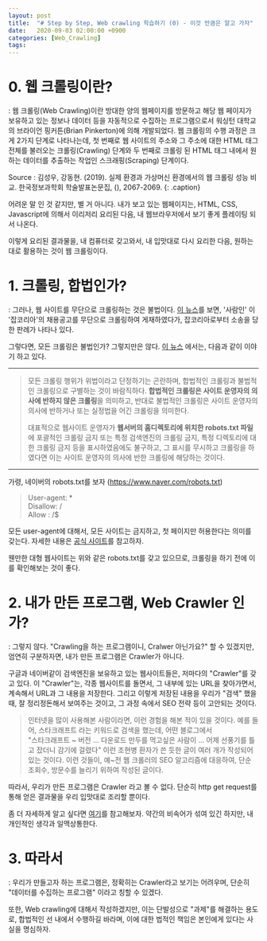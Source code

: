 ```yaml
---
layout: post
title:  "# Step by Step, Web crawling 학습하기 (0) - 이것 만큼은 알고 가자"
date:   2020-09-03 02:00:00 +0900
categories: [Web_Crawling]
tags: 
---
```


# 0. 웹 크롤링이란?
: 웹 크롤링(Web Crawling)이란 방대한 양의 웹페이지를 방문하고 해당 웹 페이지가 보유하고 있는 정보나 데이터 등을 자동적으로 수집하는 프로그램으로서 워싱턴 대학교의 브라이언 핑커튼(Brian Pinkerton)에 의해 개발되었다. 웹 크롤링의 수행 과정은 크게 2가지 단계로 나타나는데, 첫 번째로 웹 사이트의 주소와 그 주소에 대한 HTML 태그 전체를 불러오는 크롤링(Crawling) 단계와 두 번째로 크롤링 된 HTML 태그 내에서 원하는 데이터를 추출하는 작업인 스크래핑(Scraping) 단계이다.

Source : 김성우, 강동현. (2019). 실제 환경과 가상머신 환경에서의 웹 크롤링 성능 비교. 한국정보과학회 학술발표논문집, (), 2067-2069.
{: .caption}

어려운 말 인 것 같지만, 별 거 아니다. 내가 보고 있는 웹페이지는, HTML, CSS, Javascript에 의해서 이리저리 요리된 다음, 내 웹브라우저에서 보기 좋게 플레이팅 되서 나온다. 

이렇게 요리된 결과물을, 내 컴퓨터로 갖고와서, 내 입맛대로 다시 요리한 다음, 원하는대로 활용하는 것이 웹 크롤링이다.

# 1. 크롤링, 합법인가?
: 그러나, 웹 사이트를 무단으로 크롤링하는 것은 불법이다. [이 뉴스](http://news.bizwatch.co.kr/article/mobile/2017/09/27/0023/prev_ver)를 보면, '사람인' 이 '잡코리아'의 채용공고를 무단으로 크롤링하여 게재하였다가, 잡코리아로부터 소송을 당한 판례가 나타나 있다.

그렇다면, 모든 크롤링은 불법인가? 그렇지만은 않다. [이 뉴스](http://www.ddaily.co.kr/news/article/?no=151940) 에서는, 다음과 같이 이야기 하고 있다.

---

> 모든 크롤링 행위가 위법이라고 단정하기는 곤란하며, 합법적인 크롤링과 불법적인 크롤링으로 구별하는 것이 바람직하다. **합법적인 크롤링은 사이트 운영자의 의사에 반하지 않은 크롤링**을 의미하고, 반대로 불법적인 크롤링은 사이트 운영자의 의사에 반하거나 또는 실정법을 어긴 크롤링을 의미한다.
>
> 대표적으로 웹사이트 운영자가 **웹서버의 홈디렉토리에 위치한 robots.txt 파일**에 포괄적인 크롤링 금지 또는 특정 검색엔진의 크롤링 금지, 특정 디렉토리에 대한 크롤링 금지 등을 표시하였음에도 불구하고, 그 표시를 무시하고 크롤링을 하였다면 이는 사이트 운영자의 의사에 반한 크롤링에 해당하는 것이다.

---

가령, 네이버의 robots.txt를 보자 (https://www.naver.com/robots.txt)

> User-agent: *  
> Disallow: /  
> Allow : /$   

모든 user-agent에 대해서, 모든 사이트는 금지하고, 첫 페이지만 허용한다는 의미를 갖는다. 자세한 내용은 [공식 사이트](http://www.robotstxt.org/)를 참고하자.

웬만한 대형 웹사이트는 위와 같은 robots.txt를 갖고 있으므로, 크롤링을 하기 전에 이를 확인해보는 것이 좋다.

# 2. 내가 만든 프로그램, Web Crawler 인가?

: 그렇지 않다. "Crawling을 하는 프로그램이니, Cralwer 아닌가요?" 할 수 있겠지만, 엄연히 구분하자면, 내가 만든 프로그램은 Crawler가 아니다.

구글과 네이버같이 검색엔진을 보유하고 있는 웹사이트들은, 저마다의 "Crawler"를 갖고 있다. 이 "Crawler"는, 각종 웹사이트를 돌면서, 그 내부에 있는 URL을 찾아가면서, 계속해서 URL과 그 내용을 저장한다. 그리고 이렇게 저장된 내용을 우리가 "검색" 했을 때, 잘 정리정돈해서 보여주는 것이고, 그 과정 속에서 SEO 전략 등이 고안되는 것이다.

> 인터넷을 많이 사용해본 사람이라면, 이런 경험을 해본 적이 있을 것이다. 예를 들어, 스타크래프트 라는 키워드로 검색을 했는데, 어떤 블로그에서   
> "스타크래프트 ~ 버전 ... 다운로드 만두를 먹고싶은 사람이 ... 어제 선풍기를 틀고 잤더니 감기에 걸렸다"
> 이런 조현병 환자가 쓴 듯한 글이 여러 개가 작성되어 있는 것이다. 이런 것들이, 예~전 웹 크롤러의 SEO 알고리즘에 대응하여, 단순 조회수, 방문수를 늘리기 위하여 작성된 글이다.

따라서, 우리가 만든 프로그램은 Crawler 라고 볼 수 없다. 단순히 http get request를 통해 얻은 결과물을 우리 입맛대로 조리할 뿐이다. 

좀 더 자세하게 알고 싶다면 [여기](https://velog.io/@mowinckel/%EC%9B%B9-%ED%81%AC%EB%A1%A4%EB%A7%81-I)를 참고해보자. 약간의 비속어가 섞여 있긴 하지만, 내 개인적인 생각과 일맥상통한다. 

# 3. 따라서
: 우리가 만들고자 하는 프로그램은, 정확히는 Crawler라고 보기는 어려우며, 단순히 "데이터를 수집하는 프로그램" 이라고 칭할 수 있겠다. 

또한, Web crawling에 대해서 작성하겠지만, 이는 단발성으로 "과제"를 해결하는 용도로, 합법적인 선 내에서 수행하길 바라며, 이에 대한 법적인 책임은 본인에게 있다는 사실을 명심하자.


